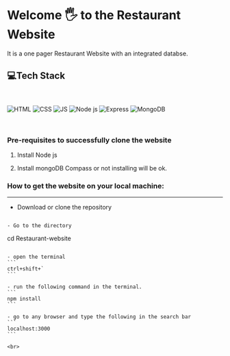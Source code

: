 # Welcome 🖐 to the Restaurant Website
It is a one pager Restaurant Website with an integrated databse.

## 💻Tech Stack
<br>

![HTML](https://img.shields.io/badge/html5%20-%23E34F26.svg?&style=for-the-badge&logo=html5&logoColor=white)
![CSS](https://img.shields.io/badge/css3%20-%231572B6.svg?&style=for-the-badge&logo=css3&logoColor=white)
![JS](https://img.shields.io/badge/javascript%20-%23323330.svg?&style=for-the-badge&logo=javascript&logoColor=%23F7DF1E)
![Node js](https://img.shields.io/badge/nodejs%20-%23323330.svg?&style=for-the-badge&logo=nodejs&logoColor=%23F7DF1E)
![Express](https://img.shields.io/badge/express%20-%23323330.svg?&style=for-the-badge&logo=express&logoColor=%23F7DF1E)
![MongoDB](https://img.shields.io/badge/mongodb%20-%23323330.svg?&style=for-the-badge&logo=mongodb&logoColor=%23F7DF1E)

<br>

### Pre-requisites to successfully clone the website

1. Install Node js

2. Install mongoDB Compass or not installing will be ok.

### How to get the website on your local machine:

---

- Download or clone the repository
```

- Go to the directory
```
cd Restaurant-website
````

- open the terminal 
```
ctrl+shift+`
```

- run the following command in the terminal.
```
npm install
```

- go to any browser and type the following in the search bar
```
localhost:3000
```

<br>


